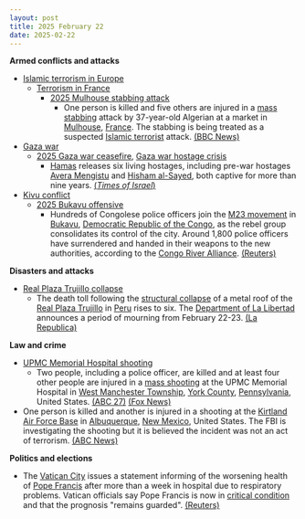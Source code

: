 ```yaml
---
layout: post
title: 2025 February 22
date: 2025-02-22
---
```



**Armed conflicts and attacks**

* [Islamic terrorism in Europe](https://en.wikipedia.org/wiki/Islamic_terrorism_in_Europe "Islamic terrorism in Europe")
  + [Terrorism in France](https://en.wikipedia.org/wiki/Terrorism_in_France "Terrorism in France")
    - [2025 Mulhouse stabbing attack](https://en.wikipedia.org/wiki/2025_Mulhouse_stabbing_attack "2025 Mulhouse stabbing attack")
      * One person is killed and five others are injured in a [mass stabbing](https://en.wikipedia.org/wiki/Mass_stabbing "Mass stabbing") attack by 37-year-old Algerian at a market in [Mulhouse](https://en.wikipedia.org/wiki/Mulhouse "Mulhouse"), [France](https://en.wikipedia.org/wiki/France "France"). The stabbing is being treated as a suspected [Islamic terrorist](https://en.wikipedia.org/wiki/Islamic_terrorism "Islamic terrorism") attack. [(BBC News)](https://www.bbc.com/news/articles/c984enp4480o)
* [Gaza war](https://en.wikipedia.org/wiki/Gaza_war "Gaza war")
  + [2025 Gaza war ceasefire](https://en.wikipedia.org/wiki/2025_Gaza_war_ceasefire "2025 Gaza war ceasefire"), [Gaza war hostage crisis](https://en.wikipedia.org/wiki/Gaza_war_hostage_crisis "Gaza war hostage crisis")
    - [Hamas](https://en.wikipedia.org/wiki/Hamas "Hamas") releases six living hostages, including pre-war hostages [Avera Mengistu](https://en.wikipedia.org/wiki/Avera_Mengistu "Avera Mengistu") and [Hisham al-Sayed](https://en.wikipedia.org/wiki/Hisham_al-Sayed "Hisham al-Sayed"), both captive for more than nine years. [(*Times of Israel*)](https://www.timesofisrael.com/these-are-the-six-living-hostages-set-to-be-released-saturday/)
* [Kivu conflict](https://en.wikipedia.org/wiki/Kivu_conflict "Kivu conflict")
  + [2025 Bukavu offensive](https://en.wikipedia.org/wiki/2025_Bukavu_offensive "2025 Bukavu offensive")
    - Hundreds of Congolese police officers join the [M23 movement](https://en.wikipedia.org/wiki/March_23_Movement "March 23 Movement") in [Bukavu](https://en.wikipedia.org/wiki/Bukavu "Bukavu"), [Democratic Republic of the Congo](https://en.wikipedia.org/wiki/Democratic_Republic_of_the_Congo "Democratic Republic of the Congo"), as the rebel group consolidates its control of the city. Around 1,800 police officers have surrendered and handed in their weapons to the new authorities, according to the [Congo River Alliance](https://en.wikipedia.org/wiki/Congo_River_Alliance "Congo River Alliance"). [(Reuters)](https://www.reuters.com/world/africa/hundreds-congolese-police-join-rebels-occupied-city-2025-02-22/)

**Disasters and attacks**

* [Real Plaza Trujillo collapse](https://en.wikipedia.org/wiki/Real_Plaza_Trujillo_collapse "Real Plaza Trujillo collapse")
  + The death toll following the [structural collapse](https://en.wikipedia.org/wiki/Structural_integrity_and_failure "Structural integrity and failure") of a metal roof of the [Real Plaza Trujillo](https://en.wikipedia.org/wiki/Real_Plaza_Trujillo "Real Plaza Trujillo") in [Peru](https://en.wikipedia.org/wiki/Peru "Peru") rises to six. The [Department of La Libertad](https://en.wikipedia.org/wiki/Department_of_La_Libertad "Department of La Libertad") announces a period of mourning from February 22-23. [(La Republica)](https://larepublica.pe/sociedad/2025/02/21/colapsa-techo-de-real-plaza-en-trujillo-en-vivo-reporte-de-heridos-y-ultimas-noticias-segun-coer-1782711)

**Law and crime**

* [UPMC Memorial Hospital shooting](https://en.wikipedia.org/wiki/UPMC_Memorial_Hospital_shooting "UPMC Memorial Hospital shooting")
  + Two people, including a police officer, are killed and at least four other people are injured in a [mass shooting](https://en.wikipedia.org/wiki/Mass_shooting "Mass shooting") at the UPMC Memorial Hospital in [West Manchester Township](https://en.wikipedia.org/wiki/West_Manchester_Township%2C_Pennsylvania "West Manchester Township, Pennsylvania"), [York County](https://en.wikipedia.org/wiki/York_County%2C_Pennsylvania "York County, Pennsylvania"), [Pennsylvania](https://en.wikipedia.org/wiki/Pennsylvania "Pennsylvania"), United States. [(ABC 27)](https://www.abc27.com/local-news/active-shooter-situation-at-upmc-memorial-in-york-county/) [(Fox News)](https://www.fox43.com/article/news/local/york-county/police-incident-upmc-york-public-to-avoid-the-area/521-0c7355f3-6262-4ef5-8b76-9353775cabf9)
* One person is killed and another is injured in a shooting at the [Kirtland Air Force Base](https://en.wikipedia.org/wiki/Kirtland_Air_Force_Base "Kirtland Air Force Base") in [Albuquerque](https://en.wikipedia.org/wiki/Albuquerque "Albuquerque"), [New Mexico](https://en.wikipedia.org/wiki/New_Mexico "New Mexico"), United States. The FBI is investigating the shooting but it is believed the incident was not an act of terrorism. [(ABC News)](https://abcnews.go.com/US/wireStory/shooting-air-force-base-new-mexico-kills-airman-119079724)

**Politics and elections**

* The [Vatican City](https://en.wikipedia.org/wiki/Vatican_City "Vatican City") issues a statement informing of the worsening health of [Pope Francis](https://en.wikipedia.org/wiki/Pope_Francis "Pope Francis") after more than a week in hospital due to respiratory problems. Vatican officials say Pope Francis is now in [critical condition](https://en.wikipedia.org/wiki/Critical_condition "Critical condition") and that the prognosis "remains guarded". [(Reuters)](https://www.reuters.com/world/europe/pope-francis-will-not-lead-sunday-prayers-second-week-running-vatican-says-2025-02-22/)
